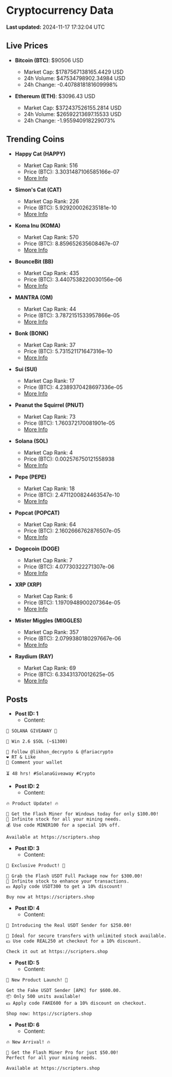 # Cryptocurrency Data

**Last updated:** 2024-11-17 17:32:04 UTC

## Live Prices
- **Bitcoin (BTC)**: $90506 USD
  - Market Cap: $1787567138165.4429 USD
  - 24h Volume: $47534798902.34984 USD
  - 24h Change: -0.4078818181609998%

- **Ethereum (ETH)**: $3096.43 USD
  - Market Cap: $372437526155.2814 USD
  - 24h Volume: $26592213697.15533 USD
  - 24h Change: -1.955940918229073%

## Trending Coins
- **Happy Cat (HAPPY)**
  - Market Cap Rank: 516
  - Price (BTC): 3.3031487106585166e-07
  - [More Info](https://www.coingecko.com/en/coins/happycat)

- **Simon's Cat (CAT)**
  - Market Cap Rank: 226
  - Price (BTC): 5.929200026235181e-10
  - [More Info](https://www.coingecko.com/en/coins/simons-cat)

- **Koma Inu (KOMA)**
  - Market Cap Rank: 570
  - Price (BTC): 8.859652635608467e-07
  - [More Info](https://www.coingecko.com/en/coins/koma-inu)

- **BounceBit (BB)**
  - Market Cap Rank: 435
  - Price (BTC): 3.4407538220030156e-06
  - [More Info](https://www.coingecko.com/en/coins/bouncebit)

- **MANTRA (OM)**
  - Market Cap Rank: 44
  - Price (BTC): 3.7872151533957866e-05
  - [More Info](https://www.coingecko.com/en/coins/mantra)

- **Bonk (BONK)**
  - Market Cap Rank: 37
  - Price (BTC): 5.731521171647316e-10
  - [More Info](https://www.coingecko.com/en/coins/bonk)

- **Sui (SUI)**
  - Market Cap Rank: 17
  - Price (BTC): 4.2389370428697336e-05
  - [More Info](https://www.coingecko.com/en/coins/sui)

- **Peanut the Squirrel (PNUT)**
  - Market Cap Rank: 73
  - Price (BTC): 1.760372170081901e-05
  - [More Info](https://www.coingecko.com/en/coins/peanut-the-squirrel)

- **Solana (SOL)**
  - Market Cap Rank: 4
  - Price (BTC): 0.002576750121558938
  - [More Info](https://www.coingecko.com/en/coins/solana)

- **Pepe (PEPE)**
  - Market Cap Rank: 18
  - Price (BTC): 2.4711200824463547e-10
  - [More Info](https://www.coingecko.com/en/coins/pepe)

- **Popcat (POPCAT)**
  - Market Cap Rank: 64
  - Price (BTC): 2.1602666762876507e-05
  - [More Info](https://www.coingecko.com/en/coins/popcat)

- **Dogecoin (DOGE)**
  - Market Cap Rank: 7
  - Price (BTC): 4.07730322271307e-06
  - [More Info](https://www.coingecko.com/en/coins/dogecoin)

- **XRP (XRP)**
  - Market Cap Rank: 6
  - Price (BTC): 1.1970948900207364e-05
  - [More Info](https://www.coingecko.com/en/coins/xrp)

- **Mister Miggles (MIGGLES)**
  - Market Cap Rank: 357
  - Price (BTC): 2.0799380180297667e-06
  - [More Info](https://www.coingecko.com/en/coins/mister-miggles)

- **Raydium (RAY)**
  - Market Cap Rank: 69
  - Price (BTC): 6.33431370012625e-05
  - [More Info](https://www.coingecko.com/en/coins/raydium)

## Posts
- **Post ID: 1**
  - Content:
```
🚀 SOLANA GIVEAWAY 🚀

🎁 Win 2.6 $SOL (~$1300)

🤝 Follow @likhon_decrypto & @fariacrypto
❤️ RT & Like
💬 Comment your wallet

⏳ 48 hrs! #SolanaGiveaway #Crypto
```

- **Post ID: 2**
  - Content:
```
🔥 Product Update! 🔥

🚀 Get the Flash Miner for Windows today for only $100.00!
🔋 Infinite stock for all your mining needs.
💰 Use code MINER100 for a special 10% off.

Available at https://scripters.shop
```

- **Post ID: 3**
  - Content:
```
🎁 Exclusive Product! 🎁

💸 Grab the Flash USDT Full Package now for $300.00!
🎉 Infinite stock to enhance your transactions.
💵 Apply code USDT300 to get a 10% discount!

Buy now at https://scripters.shop
```

- **Post ID: 4**
  - Content:
```
💎 Introducing the Real USDT Sender for $250.00!

💼 Ideal for secure transfers with unlimited stock available.
💵 Use code REAL250 at checkout for a 10% discount.

Check it out at https://scripters.shop
```

- **Post ID: 5**
  - Content:
```
🚀 New Product Launch! 🚀

Get the Fake USDT Sender [APK] for $600.00.
📦 Only 500 units available!
💵 Apply code FAKE600 for a 10% discount on checkout.

Shop now: https://scripters.shop
```

- **Post ID: 6**
  - Content:
```
🔥 New Arrival! 🔥

💸 Get the Flash Miner Pro for just $50.00!
Perfect for all your mining needs.

Available at https://scripters.shop
```

